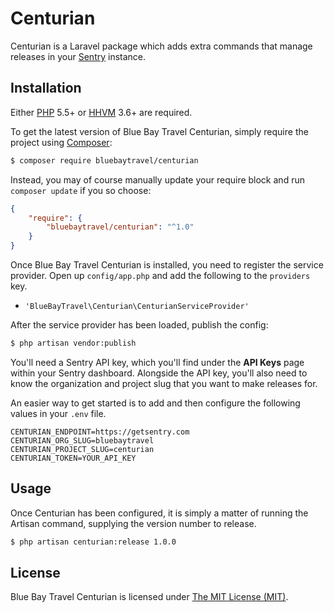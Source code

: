 # Centurian

Centurian is a Laravel package which adds extra commands that manage releases in your [Sentry](https://getsentry.com) instance.

## Installation

Either [PHP](https://php.net) 5.5+ or [HHVM](http://hhvm.com) 3.6+ are required.

To get the latest version of Blue Bay Travel Centurian, simply require the project using [Composer](https://getcomposer.org):

```bash
$ composer require bluebaytravel/centurian
```

Instead, you may of course manually update your require block and run `composer update` if you so choose:

```json
{
    "require": {
        "bluebaytravel/centurian": "^1.0"
    }
}
```

Once Blue Bay Travel Centurian is installed, you need to register the service provider. Open up `config/app.php` and add the following to the `providers` key.

* `'BlueBayTravel\Centurian\CenturianServiceProvider'`

After the service provider has been loaded, publish the config:

```bash
$ php artisan vendor:publish
```

You'll need a Sentry API key, which you'll find under the **API Keys** page within your Sentry dashboard. Alongside the API key, you'll also need to know the organization and project slug that you want to make releases for.

An easier way to get started is to add and then configure the following values in your `.env` file.

```
CENTURIAN_ENDPOINT=https://getsentry.com
CENTURIAN_ORG_SLUG=bluebaytravel
CENTURIAN_PROJECT_SLUG=centurian
CENTURIAN_TOKEN=YOUR_API_KEY
```

## Usage

Once Centurian has been configured, it is simply a matter of running the Artisan command, supplying the version number to release.

```bash
$ php artisan centurian:release 1.0.0
```

## License

Blue Bay Travel Centurian is licensed under [The MIT License (MIT)](/LICENSE).

